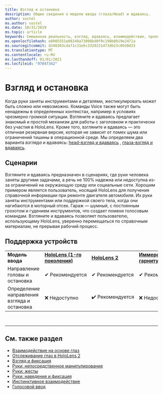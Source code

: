 ```yaml
---
title: Взгляд и остановка
description: Общие сведения о модели ввода (глаза/Head) и вдаваясь.
author: sostel
ms.author: sostel
ms.date: 10/31/2019
ms.topic: article
keywords: Смешанная реальность, взгляд, вдаваясь, взаимодействие, проектирование, отслеживание взгляда, отслеживание головок, гарнитура смешанной реальности, гарнитура Windows Mixed Reality, головной офис виртуальной реальности, HoloLens, МРТК, набор средств смешанной реальности
ms.openlocfilehash: e8005551e08248a73098bd0f9c198b0919e2471a
ms.sourcegitcommit: d340303cda71c31e6c3320231473d623c0930d33
ms.translationtype: MT
ms.contentlocale: ru-RU
ms.lasthandoff: 01/01/2021
ms.locfileid: "97847342"
---
```

# <a name="gaze-and-dwell"></a>Взгляд и остановка

Когда руки заняты инструментами и деталями, жестикулировать может быть сложно или невозможно.
Команды Voice также могут быть ненадежны в определенных контекстах, например в условиях чрезмерно громкой ситуации.
Взгляните и вдаваясь предлагает знакомый и простой механизм для работы с заголовком и практически без участия в HoloLens.
Кроме того, взгляните и вдаваясь — это отличная резервная версия, которая не зависит от помех шума или ограничений тишины в операционной среде.
Мы определяем два варианта _взгляда и вдаваясь_: [head-взгляд и вдаваясь](gaze-and-dwell-head.md) , [глаза-взгляд и вдаваясь](gaze-and-dwell-eyes.md).

## <a name="scenarios"></a>Сценарии

Взгляните и вдаваясь предназначен в сценариях, где руки человека заняты другими задачами, а речь не 100% надежна или недоступна из-за ограничений на окружающую среду или социальные сети.
Хорошим примером является пользователь, носящий HoloLens для получения справочной информации при ремонте двигателя автомобиля.
Их руки заняты инструментами или поддержкой своего тела, когда они нагибаются в моторный отсек.
Гараж — шумный, с постоянным грохотом и гудением инструментов, что создает помехи голосовым командам.
Взгляните и вдаваясь позволяет пользователю, использующему HoloLens, уверенно перемещаться по справочным материалам, не прерывая рабочий процесс.

## <a name="device-support"></a>Поддержка устройств

<table>
    <colgroup>
    <col width="25%" />
    <col width="25%" />
    <col width="25%" />
    <col width="25%" />
    </colgroup>
    <tr>
        <td><strong>Модель ввода</strong></td>
        <td><a href="../hololens-hardware-details.md"><strong>HoloLens (1-го поколения)</strong></a></td>
        <td><a href="https://docs.microsoft.com/hololens/hololens2-hardware"><strong>HoloLens 2</strong></td>
        <td><a href="../discover/immersive-headset-hardware-details.md"><strong>Иммерсивные гарнитуры</strong></a></td>
    </tr>
     <tr>
        <td>Направление головы и остановка</td>
        <td>✔ Рекомендуется</td>
        <td>✔ Рекомендуется</td>
        <td>✔ Рекомендуется</td>
    </tr>
     <tr>
        <td>Определение направления взгляда и остановка</td>
        <td>❌ Недоступно</td>
        <td>✔️ Рекомендуется</td>
        <td>❌ Недоступно</td>
    </tr>
</table>


<br>

---

 ## <a name="see-also"></a>См. также раздел

* [Взаимодействие на основе глаз](eye-gaze-interaction.md)
* [Отслеживание глаз в HoloLens 2](eye-tracking.md)
* [Взгляд и фиксация](gaze-and-commit.md)
* [Руки: непосредственное манипулирование](direct-manipulation.md)
* [Руки: жесты](gaze-and-commit.md#composite-gestures)
* [Руки: наведение и фиксация](point-and-commit.md)
* [Инстинктивное взаимодействие](interaction-fundamentals.md)
* [Голосовой ввод](voice-input.md)
